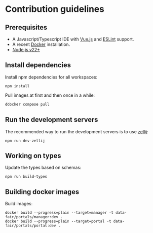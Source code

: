 # Contribution guidelines

## Prerequisites

  - A Javascript/Typescript IDE with [Vue.js](https://vuejs.org/)  and [ESLint](https://marketplace.visualstudio.com/items?itemName=dbaeumer.vscode-eslint) support.
  - A recent [Docker](https://docs.docker.com/engine/install/) installation.
  - [Node.js v22+](https://nodejs.org/)

## Install dependencies

Install npm dependencies for all workspaces:
```
npm install
```

Pull images at first and then once in a while:

```bash
ddocker compose pull
```

## Run the development servers

The recommended way to run the development servers is to use [zellij](https://zellij.dev/):

```
npm run dev-zellij
```

## Working on types

Update the types based on schemas:

```
npm run build-types
```

## Building docker images

Build images:

```
docker build --progress=plain --target=manager -t data-fair/portals/manager:dev .
docker build --progress=plain --target=portal -t data-fair/portals/portal:dev .
```
